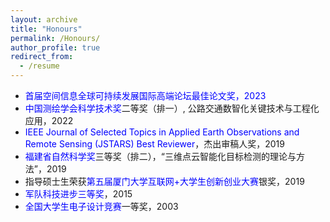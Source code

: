 ```yaml
---
layout: archive
title: "Honours"
permalink: /Honours/
author_profile: true
redirect_from:
  - /resume
---
```

+	<span style="color: blue;">首届空间信息全球可持续发展国际高端论坛最佳论文奖，2023
+	<span style="color: blue;">中国测绘学会科学技术奖</span>二等奖（排一）, 公路交通数智化关键技术与工程化应用，2022
+	<span style="color: blue;">IEEE Journal of Selected Topics in Applied Earth Observations and Remote Sensing (JSTARS) Best Reviewer</span>，杰出审稿人奖，2019
+	<span style="color: blue;">福建省自然科学奖</span>三等奖（排二），“三维点云智能化目标检测的理论与方法”，2019
+	指导硕士生荣获<span style="color: blue;">第五届厦门大学互联网+大学生创新创业大赛</span>银奖，2019
+	<span style="color: blue;">军队科技进步三等奖</span>，2015
+	<span style="color: blue;">全国大学生电子设计竞赛</span>一等奖，2003
